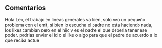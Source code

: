 ## Comentarios

Hola Leo, el trabajo en lineas generales va bien, solo veo un pequeño problema con el emit, si bien lo escucha el padre no esta haciendo nada, los likes cambian pero en el hijo y es el padre el que deberia tener ese poder. podrias enviar el id o el like o algo para que el padre de acuerdo a lo que reciba actue 
